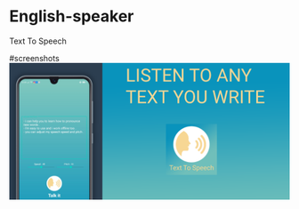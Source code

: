 # English-speaker
Text To Speech


#screenshots
![Alt text](screenShot.png?raw=true "Optional Title")
